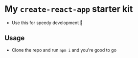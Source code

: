 # My `create-react-app` starter kit

* Use this for speedy development 🚀

## Usage

* Clone the repo and run `npm i` and you're good to go
